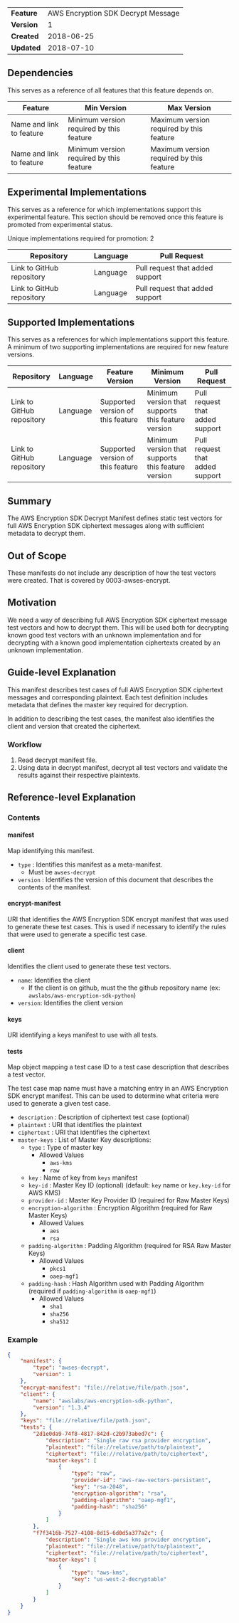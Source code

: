 
|           |                                  |
|:----------|:---------------------------------|
|__Feature__|AWS Encryption SDK Decrypt Message|
|__Version__|1                                 |
|__Created__|2018-06-25                        |
|__Updated__|2018-07-10                        |

## Dependencies

This serves as a reference of all features that this feature depends on.

| Feature                  | Min Version                              | Max Version                              |
|--------------------------|------------------------------------------|------------------------------------------|
| Name and link to feature | Minimum version required by this feature | Maximum version required by this feature |
| Name and link to feature | Minimum version required by this feature | Maximum version required by this feature |

## Experimental Implementations

This serves as a reference for which implementations support this experimental feature. This
section should be removed once this feature is promoted from experimental status.

Unique implementations required for promotion: 2

| Repository                | Language | Pull Request                    |
|---------------------------|----------|---------------------------------|
| Link to GitHub repository | Language | Pull request that added support |
| Link to GitHub repository | Language | Pull request that added support |

## Supported Implementations

This serves as a references for which implementations support this feature. A minimum of two supporting implementations
are required for new feature versions.

| Repository                | Language | Feature Version                   | Minimum Version                                    | Pull Request                    |
|---------------------------|----------|-----------------------------------|----------------------------------------------------|---------------------------------|
| Link to GitHub repository | Language | Supported version of this feature | Minimum version that supports this feature version | Pull request that added support |
| Link to GitHub repository | Language | Supported version of this feature | Minimum version that supports this feature version | Pull request that added support |

## Summary

The AWS Encryption SDK Decrypt Manifest defines static test vectors for full AWS Encryption SDK 
ciphertext messages along with sufficient metadata to decrypt them.

## Out of Scope

These manifests do not include any description of how the test vectors were created. 
That is covered by 0003-awses-encrypt.

## Motivation

We need a way of describing full AWS Encryption SDK ciphertext message test vectors and how to 
decrypt them. This will be used both for decrypting known good test vectors with an unknown implementation 
and for decrypting with a known good implementation ciphertexts created by an unknown implementation.

## Guide-level Explanation

This manifest describes test cases of full AWS Encryption SDK ciphertext messages and corresponding 
plaintext. Each test definition includes metadata that defines the master key required for decryption.

In addition to describing the test cases, the manifest also identifies the client and version 
that created the ciphertext.

### Workflow

1. Read decrypt manifest file.
2. Using data in decrypt manifest, decrypt all test vectors and validate the results against their respective plaintexts.


## Reference-level Explanation

### Contents

#### manifest

Map identifying this manifest.

* `type` : Identifies this manifest as a meta-manifest.
    * Must be `awses-decrypt`
* `version` : Identifies the version of this document that describes the contents of the manifest.

#### encrypt-manifest

URI that identifies the AWS Encryption SDK encrypt manifest that was used to generate these test 
cases. This is used if necessary to identify the rules that were used to generate a specific 
test case.

#### client

Identifies the client used to generate these test vectors.

* `name`: Identifies the client
  * If the client is on github, must the the github repository name (ex: `awslabs/aws-encryption-sdk-python`)
* `version`: Identifies the client version

#### keys

URI identifying a keys manifest to use with all tests.

#### tests

Map object mapping a test case ID to a test case description that describes a test vector.

The test case map name must have a matching entry in an AWS Encryption SDK encrypt manifest. 
This can be used to determine what criteria were used to generate a given test case.

* `description` : Description of ciphertext test case (optional)
* `plaintext` : URI that identifies the plaintext
* `ciphertext` : URI that identifies the ciphertext
* `master-keys` : List of Master Key descriptions:
   * `type` : Type of master key
     * Allowed Values
       * `aws-kms`
       * `raw`
   * `key` : Name of key from `keys` manifest
   * `key-id` : Master Key ID (optional) (default: `key` name or `key.key-id` for AWS KMS)
   * `provider-id` : Master Key Provider ID (required for Raw Master Keys)
   * `encryption-algorithm` : Encryption Algorithm (required for Raw Master Keys)
      * Allowed Values
          * `aes`
          * `rsa`
   * `padding-algorithm` : Padding Algorithm (required for RSA Raw Master Keys)
      * Allowed Values
          * `pkcs1`
          * `oaep-mgf1`
   * `padding-hash` : Hash Algorithm used with Padding Algorithm (required if `padding-algorithm` is `oaep-mgf1`)
      * Allowed Values
          * `sha1`
          * `sha256`
          * `sha512`

### Example

```json
{
    "manifest": {
        "type": "awses-decrypt",
        "version": 1
    },
    "encrypt-manifest": "file://relative/file/path.json",
    "client": {
        "name": "awslabs/aws-encryption-sdk-python",
        "version": "1.3.4"
    },
    "keys": "file://relative/file/path.json",
    "tests": {
        "2d1e0da9-74f8-4817-842d-c2b973abed7c": {
            "description": "Single raw rsa provider encryption",
            "plaintext": "file://relative/path/to/plaintext",
            "ciphertext": "file://relative/path/to/ciphertext",
            "master-keys": [
                {
                    "type": "raw",
                    "provider-id": "aws-raw-vectors-persistant",
                    "key": "rsa-2048",
                    "encryption-algorithm": "rsa",
                    "padding-algorithm": "oaep-mgf1",
                    "padding-hash": "sha256"
                }
            ]
        },
        "f7f3416b-7527-4108-8d15-6d0d5a377a2c": {
            "description": "Single aws kms provider encryption",
            "plaintext": "file://relative/path/to/plaintext",
            "ciphertext": "file://relative/path/to/ciphertext",
            "master-keys": [
                {
                    "type": "aws-kms",
                    "key": "us-west-2-decryptable"
                }
            ]
        }
    }
}
```

